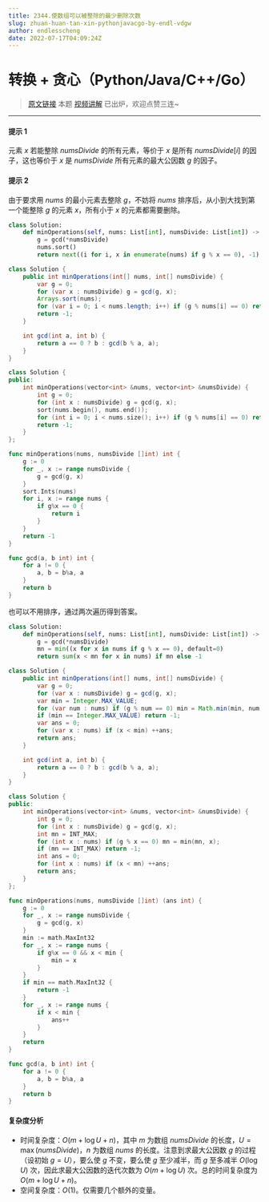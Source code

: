 ```yaml
---
title: 2344.使数组可以被整除的最少删除次数
slug: zhuan-huan-tan-xin-pythonjavacgo-by-endl-vdgw
author: endlesscheng
date: 2022-07-17T04:09:24Z
---
```

# 转换 + 贪心（Python/Java/C++/Go）
 
> [原文链接](https://leetcode.cn/problems/minimum-deletions-to-make-array-divisible/solution/zhuan-huan-tan-xin-pythonjavacgo-by-endl-vdgw)
本题 [视频讲解](https://www.bilibili.com/video/BV1GV4y1J7kc) 已出炉，欢迎点赞三连~

---

#### 提示 1

元素 $x$ 若能整除 $\textit{numsDivide}$ 的所有元素，等价于 $x$ 是所有 $\textit{numsDivide}[i]$ 的因子，这也等价于 $x$ 是 $\textit{numsDivide}$ 所有元素的最大公因数 $g$ 的因子。

#### 提示 2

由于要求用 $\textit{nums}$ 的最小元素去整除 $g$，不妨将 $\textit{nums}$ 排序后，从小到大找到第一个能整除 $g$ 的元素 $x$，所有小于 $x$ 的元素都需要删除。

```py [sol1-Python3]
class Solution:
    def minOperations(self, nums: List[int], numsDivide: List[int]) -> int:
        g = gcd(*numsDivide)
        nums.sort()
        return next((i for i, x in enumerate(nums) if g % x == 0), -1)
```

```java [sol1-Java]
class Solution {
    public int minOperations(int[] nums, int[] numsDivide) {
        var g = 0;
        for (var x : numsDivide) g = gcd(g, x);
        Arrays.sort(nums);
        for (var i = 0; i < nums.length; i++) if (g % nums[i] == 0) return i;
        return -1;
    }

    int gcd(int a, int b) {
        return a == 0 ? b : gcd(b % a, a);
    }
}
```

```cpp [sol1-C++]
class Solution {
public:
    int minOperations(vector<int> &nums, vector<int> &numsDivide) {
        int g = 0;
        for (int x : numsDivide) g = gcd(g, x);
        sort(nums.begin(), nums.end());
        for (int i = 0; i < nums.size(); i++) if (g % nums[i] == 0) return i;
        return -1;
    }
};
```

```go [sol1-Go]
func minOperations(nums, numsDivide []int) int {
	g := 0
	for _, x := range numsDivide {
		g = gcd(g, x)
	}
	sort.Ints(nums)
	for i, x := range nums {
		if g%x == 0 {
			return i
		}
	}
	return -1
}

func gcd(a, b int) int {
	for a != 0 {
		a, b = b%a, a
	}
	return b
}
```

也可以不用排序，通过两次遍历得到答案。

```py [sol2-Python3]
class Solution:
    def minOperations(self, nums: List[int], numsDivide: List[int]) -> int:
        g = gcd(*numsDivide)
        mn = min((x for x in nums if g % x == 0), default=0)
        return sum(x < mn for x in nums) if mn else -1
```

```java [sol2-Java]
class Solution {
    public int minOperations(int[] nums, int[] numsDivide) {
        var g = 0;
        for (var x : numsDivide) g = gcd(g, x);
        var min = Integer.MAX_VALUE;
        for (var num : nums) if (g % num == 0) min = Math.min(min, num);
        if (min == Integer.MAX_VALUE) return -1;
        var ans = 0;
        for (var x : nums) if (x < min) ++ans;
        return ans;
    }

    int gcd(int a, int b) {
        return a == 0 ? b : gcd(b % a, a);
    }
}
```

```cpp [sol2-C++]
class Solution {
public:
    int minOperations(vector<int> &nums, vector<int> &numsDivide) {
        int g = 0;
        for (int x : numsDivide) g = gcd(g, x);
        int mn = INT_MAX;
        for (int x : nums) if (g % x == 0) mn = min(mn, x);
        if (mn == INT_MAX) return -1;
        int ans = 0;
        for (int x : nums) if (x < mn) ++ans;
        return ans;
    }
};
```

```go [sol2-Go]
func minOperations(nums, numsDivide []int) (ans int) {
	g := 0
	for _, x := range numsDivide {
		g = gcd(g, x)
	}
	min := math.MaxInt32
	for _, x := range nums {
		if g%x == 0 && x < min {
			min = x
		}
	}
	if min == math.MaxInt32 {
		return -1
	}
	for _, x := range nums {
		if x < min {
			ans++
		}
	}
	return
}

func gcd(a, b int) int {
	for a != 0 {
		a, b = b%a, a
	}
	return b
}
```

#### 复杂度分析

- 时间复杂度：$O(m+\log U + n)$，其中 $m$ 为数组 $\textit{numsDivide}$ 的长度，$U=\max(\textit{numsDivide})$，$n$ 为数组 $\textit{nums}$ 的长度。注意到求最大公因数 $g$ 的过程（设初始 $g=U$），要么使 $g$ 不变，要么使 $g$ 至少减半，而 $g$ 至多减半 $O(\log U)$ 次，因此求最大公因数的迭代次数为 $O(m+\log U)$ 次。总的时间复杂度为 $O(m+\log U + n)$。
- 空间复杂度：$O(1)$。仅需要几个额外的变量。

